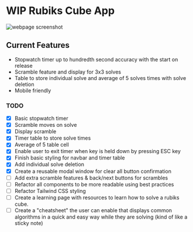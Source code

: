 # WIP Rubiks Cube App

![webpage screenshot](https://github.com/stevenluo23/movie-watchlist/blob/main/screenshots/app.png?raw=true)

## Current Features

- Stopwatch timer up to hundredth second accuracy with the start on release
- Scramble feature and display for 3x3 solves
- Table to store individual solve and average of 5 solves times with solve deletion
- Mobile friendly

### TODO

- [x] Basic stopwatch timer
- [x] Scramble moves on solve
- [x] Display scramble
- [x] Timer table to store solve times
- [x] Average of 5 table cell
- [x] Enable user to exit timer when key is held down by pressing ESC key
- [x] Finish basic styling for navbar and timer table
- [x] Add individual solve deletion
- [x] Create a reusable modal window for clear all button confirmation
- [ ] Add extra scramble features & back/next buttons for scrambles
- [ ] Refactor all components to be more readable using best practices
- [ ] Refactor Tailwind CSS styling
- [ ] Create a learning page with resources to learn how to solve a rubiks cube.
- [ ] Create a "cheatsheet" the user can enable that displays common algorithms in a quick and easy way while they are solving (kind of like a sticky note)
